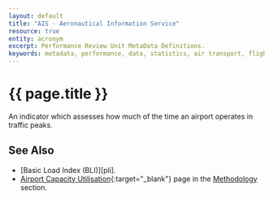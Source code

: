```yaml
---
layout: default
title: "AIS - Aeronautical Information Service"
resource: true
entity: acronym
excerpt: Performance Review Unit MetaData Definitions.
keywords: metadata, performance, data, statistics, air transport, flights, europe, delay, safety
---
```

# {{ page.title }}

An indicator which assesses how much of the time an airport operates in traffic peaks.

## See Also

* [Basic Load Index (BLI)][pli].
* [Airport Capacity Utilisation][acu]{:target="_blank"} page in the [Methodology][metho] section.

[acu]: <{{ "/references/methodology/airport_capacity_utilisation.html" | prepend: site.baseurl | prepend: site.url }}> "Airport Capacity Utilisation"
[metho]: <{{ "/references/methodology/" | prepend: site.baseurl | prepend: site.url }}> "PRU Methodology"
[bli]: <{{ "/references/acronym/bli.html" | prepend: site.baseurl | prepend: site.url }}> "Basic Load Index"
